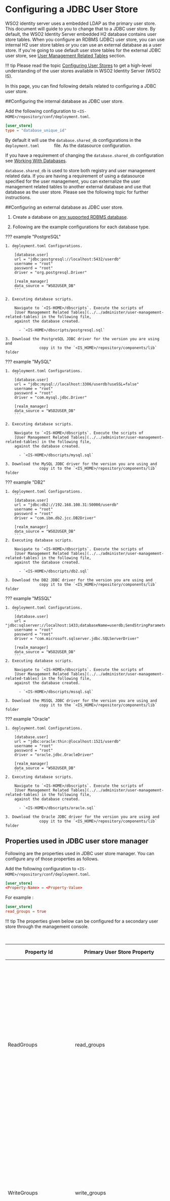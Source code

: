 # Configuring a JDBC User Store

WSO2 identity server uses a embedded LDAP as the primary user store.
This document will guide to you to change that to a JDBC user store.
By default, the WSO2 Identity Server embedded H2 
database contains user store tables. When you configure an RDBMS (JDBC) user store, you can
use internal H2 user store tables or you can use an external database as a
user store. If you're going to use default user store tables for the external JDBC user store, see [User
Management Related Tables](../../administer/user-management-related-tables) section.

!!! tip 
    Please read the topic [Configuring User Stores](../../setup/configuring-user-stores)  to get a high-level understanding of the user stores available in WSO2
    Identity Server (WSO2 IS).
  
In this page, you can find following details related to configuring a
JDBC user store.

##Configuring the internal database as JDBC user store. 

Add the following configuration to `<IS-HOME>/repository/conf/deployment.toml`.

``` toml
[user_store]
type = "database_unique_id"
```
   By default it will use the  `database.shared_db` 
   configurations in the `         deployment.toml       `  file. As the datasource configuration.
      
   If you have a requirement of changing the `database.shared_db` configuration see 
   [Working With Databases](../../setup/working-with-databases).
  
   `database.shared_db` is used to store both registry and user management related data. If you 
   are having a requirement of using a datasource specified for the user management, you can externalize
   the user management related tables to another external database and use that database
   as the user store. Please see the following topic for further instructions.
   
##Configuring an external database as JDBC user store. 

  1. Create a database on [any supported RDBMS database](../../setup/working-with-databases). 
    
  2. Following are the example configurations for each database type.
        
??? example "PostgreSQL"
    
    1. deployment.toml Configurations.
        ```
        [database.user]
        url = "jdbc:postgresql://localhost:5432/userdb"
        username = "root"
        password = "root"
        driver = "org.postgresql.Driver"
        
        [realm_manager]
        data_source = "WSO2USER_DB"
        ```
        
    2. Executing database scripts. 
    
        Navigate to `<IS-HOME>/dbscripts`. Execute the scripts of 
        [User Management Related Tables](../../administer/user-management-related-tables) in the following file, 
        against the database created.    
            
          - `<IS-HOME>/dbscripts/postgresql.sql`
          
    3. Download the PostgreSQL JDBC driver for the version you are using and
                   copy it to the `<IS_HOME>/repository/components/lib` folder 

??? example "MySQL"

    1. deployment.toml Configurations.
        ```
        [database.user]
        url = "jdbc:mysql://localhost:3306/userdb?useSSL=false"
        username = "root"
        password = "root"
        driver = "com.mysql.jdbc.Driver"
        
        [realm_manager]
        data_source = "WSO2USER_DB"
        ```
    
    2. Executing database scripts. 

        Navigate to `<IS-HOME>/dbscripts`. Execute the scripts of 
        [User Management Related Tables](../../administer/user-management-related-tables) in the following file, 
        against the database created.        
            
          - `<IS-HOME>/dbscripts/mysql.sql`

    3. Download the MySQL JDBC driver for the version you are using and
                   copy it to the `<IS_HOME>/repository/components/lib` folder          

??? example "DB2"

    1. deployment.toml Configurations.
        ```
        [database.user]
        url = "jdbc:db2://192.168.108.31:50000/userdb"
        username = "root"
        password = "root"
        driver = "com.ibm.db2.jcc.DB2Driver"
        
        [realm_manager]
        data_source = "WSO2USER_DB"
        ```    
    2. Executing database scripts. 
    
        Navigate to `<IS-HOME>/dbscripts`. Execute the scripts of 
        [User Management Related Tables](../../administer/user-management-related-tables) in the following file, 
        against the database created.       
            
          - `<IS-HOME>/dbscripts/db2.sql`
   
    3. Download the DB2 JDBC driver for the version you are using and
                   copy it to the `<IS_HOME>/repository/components/lib` folder 

??? example "MSSQL"

    1. deployment.toml Configurations.
        ```
        [database.user]
        url = "jdbc:sqlserver://localhost:1433;databaseName=userdb;SendStringParametersAsUnicode=false"
        username = "root"
        password = "root"
        driver = "com.microsoft.sqlserver.jdbc.SQLServerDriver"
        
        [realm_manager]
        data_source = "WSO2USER_DB"
        ```
    2. Executing database scripts. 
    
        Navigate to `<IS-HOME>/dbscripts`. Execute the scripts of 
        [User Management Related Tables](../../administer/user-management-related-tables) in the following file, 
        against the database created.        
            
          - `<IS-HOME>/dbscripts/mssql.sql`
          
    3. Download the MSSQL JDBC driver for the version you are using and
                   copy it to the `<IS_HOME>/repository/components/lib` folder  
    

??? example "Oracle"

    1. deployment.toml Configurations.
        ```
        [database.user]
        url = "jdbc:oracle:thin:@localhost:1521/userdb"
        username = "root"
        password = "root"
        driver = "oracle.jdbc.OracleDriver"
        
        [realm_manager]
        data_source = "WSO2USER_DB"
        ```
    2. Executing database scripts. 
    
        Navigate to `<IS-HOME>/dbscripts`. Execute the scripts of 
        [User Management Related Tables](../../administer/user-management-related-tables) in the following file, 
        against the database created.      
            
          - `<IS-HOME>/dbscripts/oracle.sql`
          
    3. Download the Oracle JDBC driver for the version you are using and
                   copy it to the `<IS_HOME>/repository/components/lib` folder 

## Properties used in JDBC user store manager

Following are the properties used in JDBC user store manager. You can configure any of
those properties as follows. 

Add the following configuration to `<IS-HOME>/repository/conf/deployment.toml`.

``` toml
[user_store]
<Property-Name> = <Property-Value>
```
For example :

``` toml
[user_store]
read_groups = true
```

!!! tip 
    The properties given below can be configured for a secondary user store through the management console.

<table>
<thead>
<tr class="header">
<th>Property Id</th>
<th>Primary User Store Property</th>
<th>Secondary User Store Property</th>
<th>Description</th>
</tr>
</thead>
<tbody>
<tr class="odd">
<td>ReadGroups</td>
<td>read_groups</td>
<td>ReadGroups</td>
<td>When ReadGroups is set to false, it Indicates whether groups should be read from the user store. If this is disabled by setting it to false, none of the groups in the user store can be read, and the following group configurations are NOT mandatory: GroupSearchBase, GroupNameListFilter, or GroupNameAttribute.<br />
<br />
<p>Default : true <br/>
Possible values:<br/>
true: Read groups from user store<br />
false: Do not read groups from user store</p></td>
</tr>
<tr class="even">
<td>WriteGroups</td>
<td>write_groups</td>
<td>WriteGroups</td>
<td>Indicates whether groups should be written to the user store.<br />
<br />
<p>Default : true <br/>
Possible values:<br />
true : Write groups to user store<br />
false : Do not write groups to user store, so only internal roles can be created. Depending on the value of ReadGroups property, it will read existing groups from user store or not</p></td>
</tr>
<tr class="odd">
<td>PasswordHashMethod</td>
<td>password_hash_method</td>
<td>Password Hashing Algorithm</td>
<td><p>Specifies the Password Hashing Algorithm used to hash the password before storing it in the userstore.<br />
Possible values:<br />
SHA - Uses SHA digest method. SHA-1, SHA-256<br />
MD5 - Uses MD 5 digest method.<br />
PLAIN_TEXT - Plain text passwords.</p>
<p>If you just enter the value `SHA`, it will be considered as `SHA-1`. It is always better to configure an algorithm with a higher bit value so that the digest bit size would be increased.
<br />
The default value for JDBC userstores is SHA-256. 
</p></td>
</tr>    
<tr class="odd">
<td>UsernameJavaRegEx</td>
<td>username_java_regex</td>
<td>UsernameJavaRegEx</td>
<td>The regular expression used by the back-end components for username validation. By default, strings with non-empty characters have a length of 3 to 30 are allowed. You can provide ranges of alphabets, numbers and also ranges of ASCII values in the RegEx properties.<br/>
<p>Default: ^[\S]{3,30}$</td></p> <br/>
</tr>
<tr class="even">
<td>UsernameJava<br>ScriptRegEx</td> 
<td>username_java_<br>script_regex</td>
<td>UsernameJavaScriptRegEx</td>
<td>The regular expression used by the front-end components for username validation.
<br/><p> Default: ^[\S]{3,30}$  </p></td>
</tr>
<tr class="odd">
<td>UsernameJavaReg<br>ExViolationErrorMsg</td>
<td>username_java_reg<br>_ex_violation_error_msg</td>
<td>Username RegEx Violation Error Message</td>
<td>Error message when the Username is not matched with username_java_regex 
<br/><p> Default: Username pattern policy violated  </p></td>
</tr>
<tr class="even">
<td>PasswordJavaRegEx</td>
<td>password_java_regex</td>
<td>Password RegEx (Java)</td>
<td>The regular expression used by the back-end components for password validation. By default, strings with non-empty characters have a length of 5 to 30 are allowed. You can provide ranges of alphabets, numbers and also ranges of ASCII values in the RegEx properties.<br />
Default: ^[\S]{5,30}$</td>
</tr>
<tr class="odd">
<td>PasswordJava<br>ScriptRegEx</td>
<td>password_java_<br>script_regex</td>
<td>Password RegEx (Javascript)</td>
<td>The regular expression used by the front-end components for password validation.<br />
<p>Default: ^[\S]{5,30}$</p></td>
</tr>
<tr class="even">
<td>PasswordJavaReg<br>ExViolationErrorMsg</td>
<td>password_java_reg<br>ex_violation_error_msg</td>
<td>Password RegEx Violation Error Message</td>
<td>Error message when the Password is not matched with passwordJavaRegEx.<br />
<p>Default: Password length should be within 5 to 30 characters.</p></td>
<tr class="odd">
<td>RolenameJavaRegEx</td>
<td>rolename_java_regex</td>
<td>Role Name RegEx (Java)</td>
<td>The regular expression used by the back-end components for role name validation. By default, strings with non-empty characters have a length of 3 to 30 are allowed. You can provide ranges of alphabets, numbers and also ranges of ASCII values in the RegEx properties.<br />
<p>Default: [a-zA-Z0-9._-|//]{3,30}$</p></td>
</tr>
<tr class="odd">
<td>MultiAttribute<br>Separator</td>
<td>multi_attribute<br>_separator</td>
<td>Multiple Attribute Separator</td>
<td>This property is used to define a character to separate multiple attributes. This ensures that it will not appear as part of a claim value. Normally “,” is used to separate multiple attributes, but you can define ",,," or "..." or a similar character sequence<br />
<p>Default: “,”</p></td>
</tr>
<tr class="even">
<td>MaxUserName<br>ListLength</td>
<td>max_user_name_<br>list_length</td>
<td>Maximum User List Length</td>
<td>Controls the number of users listed in the user store of a WSO2 product. This is useful when you have a large number of users and do not want to list them all. Setting this property to 0 displays all users. (Default: 100)<br />
<br />
In some user stores, there are policies to limit the number of records that can be returned from a query. By setting the value to 0, it will list the maximum results returned by the user store. If you need to increase this number, you need to set it in the user store level.<br />
Eg: Active directory has the MaxPageSize property with the default value of 100.</td>
</tr>
<tr class="odd">
<td>MaxRoleName<br>ListLength</td>
<td>max_role_name_<br>list_length</td>
<td>Maximum Role List Length</td>
<td>Controls the number of roles listed in the user store of a WSO2 product. This is useful when you have a large number of roles and do not want to list them all. Setting this property to 0 displays all roles. (Default: 100)<br />
<br />
In some user stores, there are policies to limit the number of records that can be returned from a query. By setting the value to 0, it will list the maximum results returned by the user store. If you need to increase this number, you need to set it in the user store level.<br />
Eg: Active directory has the MaxPageSize property with the default value of 1000.</td>
</tr>
<tr class="even">
<td>UserRolesCacheEnabled</td>
<td>user_roles_cache_enabled</td>
<td>Enable User Role Cache</td>
<td>This is to indicate whether to cache the role list of a user. (Default: true)<br />
<br />
Possible values:<br />
false: Set it to false if the user roles are changed by external means and those changes should be instantly reflected in the Carbon instance.</td>
</tr>
<tr class="odd">
<td>CaseInsensitiveUsername</td>
<td>properties.CaseInsensitiveUsername</td>
<td>Case Insensitive Username</td>
<td>Enables the case insensitivity of the user's username. Default value is <code>true</code> for this configuration. 
<br />Eg: If a user's username is <code>test</code>, that user can also use the username as <code>TEST</code>.
</td>
</tr>
</tbody>
</table>

!!! note
Starting from update level <update_level>, the following userstore properties have
been introduced to support the circuit breaker for userstores. This feature is enabled
by default to ignore unavailable userstores, ensuring smooth operations in the Identity Server.
<table>
<thead>
<tr class="header">
<th>Property Id</th>
<th>Primary userstore Property</th>
<th>Secondary userstore Property</th>
<th>Description</th>
</tr>
</thead>
<tbody>
<tr class="odd">
<td>ConnectionRetryCount</td>
<td>connection_retry_count</td>
<td>ConnectionRetryCount</td>
<td>Specifies the connection retry counts to retry establishing the connection<br />
<br />
<p>Default : 2</p></td>
</tr>
<tr class="even">
<td>ConnectionRetryDelayInMilliSeconds</td>
<td>connection_retry_delay_in_milli_seconds</td>
<td>ConnectionRetryDelayInMilliSeconds</td>
<td>Specifies the connection retry delay in milliseconds to wait until re-establishing the connection<br />
<br />
<p>Default : 12000</p></td>
</tr>
</tbody>
</table>

!!! note
    Addition to these properties, you can configure SQL queries that are
    used in JDBC user store manager and if required can change default
    queries. Those are not listed under above property section but you can
    do the configuration as same as described above.

??? note "JDBC sample property with SQL queries"

    ``` toml
    [user_store.properties]
    SelectUserSQL = "SELECT * FROM UM_USER WHERE UM_USER_NAME=? AND UM_TENANT_ID=?"
    SelectUserSQLCaseInsensitive = "SELECT * FROM UM_USER WHERE LOWER(UM_USER_NAME)=LOWER(?) AND UM_TENANT_ID=?"
    GetRoleListSQL = "SELECT UM_ROLE_NAME, UM_TENANT_ID, UM_SHARED_ROLE FROM UM_ROLE WHERE UM_ROLE_NAME LIKE ? AND UM_TENANT_ID=? AND UM_SHARED_ROLE ='0' ORDER BY UM_ROLE_NAME"
    GetSharedRoleListSQL = "SELECT UM_ROLE_NAME, UM_TENANT_ID, UM_SHARED_ROLE FROM UM_ROLE WHERE UM_ROLE_NAME LIKE ? AND UM_SHARED_ROLE ='1' ORDER BY UM_ROLE_NAM"
    UserFilterSQL = "SELECT UM_USER_NAME FROM UM_USER WHERE UM_USER_NAME LIKE ? AND UM_TENANT_ID=? ORDER BY UM_USER_NAME"
    UserFilterSQLCaseInsensitive = "SELECT UM_USER_NAME FROM UM_USER WHERE LOWER(UM_USER_NAME) LIKE LOWER(?) AND UM_TENANT_ID=? ORDER BY UM_USER_NAME"
    UserRoleSQL = "SELECT UM_ROLE_NAME FROM UM_USER_ROLE, UM_ROLE, UM_USER WHERE UM_USER.UM_USER_NAME=? AND UM_USER.UM_ID=UM_USER_ROLE.UM_USER_ID AND UM_ROLE.UM_ID=UM_USER_ROLE.UM_ROLE_ID AND UM_USER_ROLE.UM_TENANT_ID=? AND UM_ROLE.UM_TENANT_ID=? AND UM_USER.UM_TENANT_ID=?"
    UserRoleSQLCaseInsensitive = "SELECT UM_ROLE_NAME FROM UM_USER_ROLE, UM_ROLE, UM_USER WHERE LOWER(UM_USER.UM_USER_NAME)=LOWER(?) AND UM_USER.UM_ID=UM_USER_ROLE.UM_USER_ID AND UM_ROLE.UM_ID=UM_USER_ROLE.UM_ROLE_ID AND UM_USER_ROLE.UM_TENANT_ID=? AND UM_ROLE.UM_TENANT_ID=? AND UM_USER.UM_TENANT_ID=?"
    UserSharedRoleSQL = "SELECT UM_ROLE_NAME, UM_ROLE.UM_TENANT_ID, UM_SHARED_ROLE FROM UM_SHARED_USER_ROLE INNER JOIN UM_USER ON UM_SHARED_USER_ROLE.UM_USER_ID = UM_USER.UM_ID INNER JOIN UM_ROLE ON UM_SHARED_USER_ROLE.UM_ROLE_ID = UM_ROLE.UM_ID WHERE UM_USER.UM_USER_NAME = ? AND UM_SHARED_USER_ROLE.UM_USER_TENANT_ID = UM_USER.UM_TENANT_ID AND UM_SHARED_USER_ROLE.UM_ROLE_TENANT_ID = UM_ROLE.UM_TENANT_ID AND UM_SHARED_USER_ROLE.UM_USER_TENANT_ID = ?"
    UserSharedRoleSQLCaseInsensitive = "SELECT UM_ROLE_NAME, UM_ROLE.UM_TENANT_ID, UM_SHARED_ROLE FROM UM_SHARED_USER_ROLE INNER JOIN UM_USER ON UM_SHARED_USER_ROLE.UM_USER_ID = UM_USER.UM_ID INNER JOIN UM_ROLE ON UM_SHARED_USER_ROLE.UM_ROLE_ID = UM_ROLE.UM_ID WHERE LOWER(UM_USER.UM_USER_NAME) = LOWER(?) AND UM_SHARED_USER_ROLE.UM_USER_TENANT_ID = UM_USER.UM_TENANT_ID AND UM_SHARED_USER_ROLE.UM_ROLE_TENANT_ID = UM_ROLE.UM_TENANT_ID AND UM_SHARED_USER_ROLE.UM_USER_TENANT_ID = ?"
    IsRoleExistingSQL = "SELECT UM_ID FROM UM_ROLE WHERE UM_ROLE_NAME=? AND UM_TENANT_ID=?"
    GetUserListOfRoleSQL = "SELECT UM_USER_NAME FROM UM_USER_ROLE, UM_ROLE, UM_USER WHERE UM_ROLE.UM_ROLE_NAME=? AND UM_USER.UM_ID=UM_USER_ROLE.UM_USER_ID AND UM_ROLE.UM_ID=UM_USER_ROLE.UM_ROLE_ID AND UM_USER_ROLE.UM_TENANT_ID=? AND UM_ROLE.UM_TENANT_ID=? AND UM_USER.UM_TENANT_ID=?"
    GetUserListOfSharedRoleSQL = "SELECT UM_USER_NAME FROM UM_SHARED_USER_ROLE INNER JOIN UM_USER ON UM_SHARED_USER_ROLE.UM_USER_ID = UM_USER.UM_ID INNER JOIN UM_ROLE ON UM_SHARED_USER_ROLE.UM_ROLE_ID = UM_ROLE.UM_ID WHERE UM_ROLE.UM_ROLE_NAME= ? AND UM_SHARED_USER_ROLE.UM_USER_TENANT_ID = UM_USER.UM_TENANT_ID AND UM_SHARED_USER_ROLE.UM_ROLE_TENANT_ID = UM_ROLE.UM_TENANT_ID"
    IsUserExistingSQL = "SELECT UM_ID FROM UM_USER WHERE UM_USER_NAME=? AND UM_TENANT_ID=?"
    IsUserExistingSQLCaseInsensitive = "SELECT UM_ID FROM UM_USER WHERE LOWER(UM_USER_NAME)=LOWER(?) AND UM_TENANT_ID=?"
    GetUserPropertiesForProfileSQL = "SELECT UM_ATTR_NAME, UM_ATTR_VALUE FROM UM_USER_ATTRIBUTE, UM_USER WHERE UM_USER.UM_ID = UM_USER_ATTRIBUTE.UM_USER_ID AND UM_USER.UM_USER_NAME=? AND UM_PROFILE_ID=? AND UM_USER_ATTRIBUTE.UM_TENANT_ID=? AND UM_USER.UM_TENANT_ID=?"
    GetUserPropertiesForProfileSQLCaseInsensitive = "SELECT UM_ATTR_NAME, UM_ATTR_VALUE FROM UM_USER_ATTRIBUTE, UM_USER WHERE UM_USER.UM_ID = UM_USER_ATTRIBUTE.UM_USER_ID AND LOWER(UM_USER.UM_USER_NAME)=LOWER(?) AND UM_PROFILE_ID=? AND UM_USER_ATTRIBUTE.UM_TENANT_ID=? AND UM_USER.UM_TENANT_ID=?"
    GetUserPropertyForProfileSQL = "SELECT UM_ATTR_VALUE FROM UM_USER_ATTRIBUTE, UM_USER WHERE UM_USER.UM_ID = UM_USER_ATTRIBUTE.UM_USER_ID AND UM_USER.UM_USER_NAME=? AND UM_ATTR_NAME=? AND UM_PROFILE_ID=? AND UM_USER_ATTRIBUTE.UM_TENANT_ID=? AND UM_USER.UM_TENANT_ID=?"
    GetUserPropertyForProfileSQLCaseInsensitive = "SELECT UM_ATTR_VALUE FROM UM_USER_ATTRIBUTE, UM_USER WHERE UM_USER.UM_ID = UM_USER_ATTRIBUTE.UM_USER_ID AND LOWER(UM_USER.UM_USER_NAME)=LOWER(?) AND UM_ATTR_NAME=? AND UM_PROFILE_ID=? AND UM_USER_ATTRIBUTE.UM_TENANT_ID=? AND UM_USER.UM_TENANT_ID=?"
    GetUserLisForPropertySQL = "SELECT UM_USER_NAME FROM UM_USER, UM_USER_ATTRIBUTE WHERE UM_USER_ATTRIBUTE.UM_USER_ID = UM_USER.UM_ID AND UM_USER_ATTRIBUTE.UM_ATTR_NAME =? AND UM_USER_ATTRIBUTE.UM_ATTR_VALUE LIKE ? AND UM_USER_ATTRIBUTE.UM_PROFILE_ID=? AND UM_USER_ATTRIBUTE.UM_TENANT_ID=? AND UM_USER.UM_TENANT_ID=?"
    GetProfileNamesSQL = "SELECT DISTINCT UM_PROFILE_ID FROM UM_USER_ATTRIBUTE WHERE UM_TENANT_ID=?"
    GetUserProfileNamesSQL = "SELECT DISTINCT UM_PROFILE_ID FROM UM_USER_ATTRIBUTE WHERE UM_USER_ID=(SELECT UM_ID FROM UM_USER WHERE UM_USER_NAME=? AND UM_TENANT_ID=?) AND UM_TENANT_ID=?"
    GetUserProfileNamesSQLCaseInsensitive = "SELECT DISTINCT UM_PROFILE_ID FROM UM_USER_ATTRIBUTE WHERE UM_USER_ID=(SELECT UM_ID FROM UM_USER WHERE LOWER(UM_USER_NAME)=LOWER(?) AND UM_TENANT_ID=?) AND UM_TENANT_ID=?"
    GetUserIDFromUserNameSQL = "SELECT UM_ID FROM UM_USER WHERE UM_USER_NAME=? AND UM_TENANT_ID=?"
    GetUserIDFromUserNameSQLCaseInsensitive = "SELECT UM_ID FROM UM_USER WHERE LOWER(UM_USER_NAME)=LOWER(?) AND UM_TENANT_ID=?"
    GetUserNameFromTenantIDSQL = "SELECT UM_USER_NAME FROM UM_USER WHERE UM_TENANT_ID=?"
    GetTenantIDFromUserNameSQL = "SELECT UM_TENANT_ID FROM UM_USER WHERE UM_USER_NAME=?"
    GetTenantIDFromUserNameSQLCaseInsensitive = "SELECT UM_TENANT_ID FROM UM_USER WHERE LOWER(UM_USER_NAME)=LOWER(?)"
    AddUserSQL = "INSERT INTO UM_USER (UM_USER_NAME, UM_USER_PASSWORD, UM_SALT_VALUE, UM_REQUIRE_CHANGE, UM_CHANGED_TIME, UM_TENANT_ID) VALUES (?, ?, ?, ?, ?, ?)"
    AddUserToRoleSQL = "INSERT INTO UM_USER_ROLE (UM_USER_ID, UM_ROLE_ID, UM_TENANT_ID) VALUES ((SELECT UM_ID FROM UM_USER WHERE UM_USER_NAME=? AND UM_TENANT_ID=?),(SELECT UM_ID FROM UM_ROLE WHERE UM_ROLE_NAME=? AND UM_TENANT_ID=?), ?)"
    AddUserToRoleSQLCaseInsensitive = "INSERT INTO UM_USER_ROLE (UM_USER_ID, UM_ROLE_ID, UM_TENANT_ID) VALUES ((SELECT UM_ID FROM UM_USER WHERE LOWER(UM_USER_NAME)=LOWER(?) AND UM_TENANT_ID=?),(SELECT UM_ID FROM UM_ROLE WHERE UM_ROLE_NAME=? AND UM_TENANT_ID=?), ?)"
    AddRoleSQL = "INSERT INTO UM_ROLE (UM_ROLE_NAME, UM_TENANT_ID) VALUES (?, ?)"
    AddSharedRoleSQL = "UPDATE UM_ROLE SET UM_SHARED_ROLE = ? WHERE UM_ROLE_NAME = ? AND UM_TENANT_ID = ?"
    AddRoleToUserSQL = "INSERT INTO UM_USER_ROLE (UM_ROLE_ID, UM_USER_ID, UM_TENANT_ID) VALUES ((SELECT UM_ID FROM UM_ROLE WHERE UM_ROLE_NAME=? AND UM_TENANT_ID=?),(SELECT UM_ID FROM UM_USER WHERE UM_USER_NAME=? AND UM_TENANT_ID=?), ?)"
    AddSharedRoleToUserSQL = "INSERT INTO UM_SHARED_USER_ROLE (UM_ROLE_ID, UM_USER_ID, UM_USER_TENANT_ID, UM_ROLE_TENANT_ID) VALUES ((SELECT UM_ID FROM UM_ROLE WHERE UM_ROLE_NAME=? AND UM_TENANT_ID=?),(SELECT UM_ID FROM UM_USER WHERE UM_USER_NAME=? AND UM_TENANT_ID=?), ?, ?)"
    AddSharedRoleToUserSQLCaseInsensitive = "INSERT INTO UM_SHARED_USER_ROLE (UM_ROLE_ID, UM_USER_ID, UM_USER_TENANT_ID, UM_ROLE_TENANT_ID) VALUES ((SELECT UM_ID FROM UM_ROLE WHERE UM_ROLE_NAME=? AND UM_TENANT_ID=?), (SELECT UM_ID FROM UM_USER WHERE LOWER(UM_USER_NAME)=LOWER(?) AND UM_TENANT_ID=?), ?, ?)"
    RemoveUserFromSharedRoleSQL = "DELETE FROM UM_SHARED_USER_ROLE WHERE   UM_ROLE_ID=(SELECT UM_ID FROM UM_ROLE WHERE UM_ROLE_NAME=? AND UM_TENANT_ID=?) AND UM_USER_ID=(SELECT UM_ID FROM UM_USER WHERE UM_USER_NAME=? AND UM_TENANT_ID=?) AND UM_USER_TENANT_ID=? AND UM_ROLE_TENANT_ID = ?"
    RemoveUserFromRoleSQLCaseInsensitive = "DELETE FROM UM_USER_ROLE WHERE UM_USER_ID=(SELECT UM_ID FROM UM_USER WHERE LOWER(UM_USER_NAME)=LOWER(?) AND UM_TENANT_ID=?) AND UM_ROLE_ID=(SELECT UM_ID FROM UM_ROLE WHERE UM_ROLE_NAME=? AND UM_TENANT_ID=?) AND UM_TENANT_ID=?"
    RemoveUserFromRoleSQL = "DELETE FROM UM_USER_ROLE WHERE UM_USER_ID=(SELECT UM_ID FROM UM_USER WHERE UM_USER_NAME=? AND UM_TENANT_ID=?) AND UM_ROLE_ID=(SELECT UM_ID FROM UM_ROLE WHERE UM_ROLE_NAME=? AND UM_TENANT_ID=?) AND UM_TENANT_ID=?"
    RemoveUserFromRoleSQLCaseInsensitive = "DELETE FROM UM_USER_ROLE WHERE UM_USER_ID=(SELECT UM_ID FROM UM_USER WHERE LOWER(UM_USER_NAME)=LOWER(?) AND UM_TENANT_ID=?) AND UM_ROLE_ID=(SELECT UM_ID FROM UM_ROLE WHERE UM_ROLE_NAME=? AND UM_TENANT_ID=?) AND UM_TENANT_ID=?"
    RemoveRoleFromUserSQL = "DELETE FROM UM_USER_ROLE WHERE UM_ROLE_ID=(SELECT UM_ID FROM UM_ROLE WHERE UM_ROLE_NAME=? AND UM_TENANT_ID=?) AND UM_USER_ID=(SELECT UM_ID FROM UM_USER WHERE UM_USER_NAME=? AND UM_TENANT_ID=?) AND UM_TENANT_ID=?"
    RemoveRoleFromUserSQLCaseInsensitive = "DELETE FROM UM_USER_ROLE WHERE UM_ROLE_ID=(SELECT UM_ID FROM UM_ROLE WHERE UM_ROLE_NAME=? AND UM_TENANT_ID=?) AND UM_USER_ID=(SELECT UM_ID FROM UM_USER WHERE LOWER(UM_USER_NAME)=LOWER(?) AND UM_TENANT_ID=?) AND UM_TENANT_ID=?"
    DeleteRoleSQL = "DELETE FROM UM_ROLE WHERE UM_ROLE_NAME = ? AND UM_TENANT_ID=?"
    OnDeleteRoleRemoveUserRoleMappingSQL = "DELETE FROM UM_USER_ROLE WHERE UM_ROLE_ID=(SELECT UM_ID FROM UM_ROLE WHERE UM_ROLE_NAME=? AND UM_TENANT_ID=?) AND UM_TENANT_ID="
    DeleteUserSQL = "DELETE FROM UM_USER WHERE UM_USER_NAME = ? AND UM_TENANT_ID=?"
    DeleteUserSQLCaseInsensitive = "DELETE FROM UM_USER WHERE LOWER(UM_USER_NAME) = LOWER(?) AND UM_TENANT_ID=?"
    OnDeleteUserRemoveUserRoleMappingSQL = "DELETE FROM UM_USER_ROLE WHERE UM_USER_ID=(SELECT UM_ID FROM UM_USER WHERE UM_USER_NAME=? AND UM_TENANT_ID=?) AND UM_TENANT_ID=?"
    OnDeleteUserRemoveUserAttributeSQL = "DELETE FROM UM_USER_ATTRIBUTE WHERE UM_USER_ID=(SELECT UM_ID FROM UM_USER WHERE UM_USER_NAME=? AND UM_TENANT_ID=?) AND UM_TENANT_ID=?"
    OnDeleteUserRemoveUserAttributeSQLCaseInsensitive = "DELETE FROM UM_USER_ATTRIBUTE WHERE UM_USER_ID=(SELECT UM_ID FROM UM_USER WHERE LOWER(UM_USER_NAME)=LOWER(?) AND UM_TENANT_ID=?) AND UM_TENANT_ID=?"
    UpdateUserPasswordSQL = "UPDATE UM_USER SET UM_USER_PASSWORD= ?, UM_SALT_VALUE=?, UM_REQUIRE_CHANGE=?, UM_CHANGED_TIME=? WHERE UM_USER_NAME= ? AND UM_TENANT_ID=?"
    UpdateUserPasswordSQLCaseInsensitive = "UPDATE UM_USER SET UM_USER_PASSWORD= ?, UM_SALT_VALUE=?, UM_REQUIRE_CHANGE=?, UM_CHANGED_TIME=? WHERE LOWER(UM_USER_NAME)= LOWER(?) AND UM_TENANT_ID=?"
    UpdateRoleNameSQL = "UPDATE UM_ROLE set UM_ROLE_NAME=? WHERE UM_ROLE_NAME = ? AND UM_TENANT_ID=?"
    AddUserPropertySQL = "INSERT INTO UM_USER_ATTRIBUTE (UM_USER_ID, UM_ATTR_NAME, UM_ATTR_VALUE, UM_PROFILE_ID, UM_TENANT_ID) VALUES ((SELECT UM_ID FROM UM_USER WHERE UM_USER_NAME=? AND UM_TENANT_ID=?), ?, ?, ?, ?)"
    UpdateUserPropertySQL = "UPDATE UM_USER_ATTRIBUTE SET UM_ATTR_VALUE=? WHERE UM_USER_ID=(SELECT UM_ID FROM UM_USER WHERE UM_USER_NAME=? AND UM_TENANT_ID=?) AND UM_ATTR_NAME=? AND UM_PROFILE_ID=? AND UM_TENANT_ID=?"
    UpdateUserPropertySQLCaseInsensitive = "UPDATE UM_USER_ATTRIBUTE SET UM_ATTR_VALUE=? WHERE UM_USER_ID=(SELECT UM_ID FROM UM_USER WHERE LOWER(UM_USER_NAME)=LOWER(?) AND UM_TENANT_ID=?) AND UM_ATTR_NAME=? AND UM_PROFILE_ID=? AND UM_TENANT_ID=?"
    DeleteUserPropertySQL = "UPDATE UM_USER_ATTRIBUTE SET UM_ATTR_VALUE=? WHERE UM_USER_ID=(SELECT UM_ID FROM UM_USER WHERE UM_USER_NAME=? AND UM_TENANT_ID=?) AND UM_ATTR_NAME=? AND UM_PROFILE_ID=? AND UM_TENANT_ID=?"
    UpdateUserPropertySQLCaseInsensitive = "UPDATE UM_USER_ATTRIBUTE SET UM_ATTR_VALUE=? WHERE UM_USER_ID=(SELECT UM_ID FROM UM_USER WHERE LOWER(UM_USER_NAME)=LOWER(?) AND UM_TENANT_ID=?) AND UM_ATTR_NAME=? AND UM_PROFILE_ID=? AND UM_TENANT_ID=?"
    DeleteUserPropertySQL = "UPDATE UM_USER_ATTRIBUTE SET UM_ATTR_VALUE=? WHERE UM_USER_ID=(SELECT UM_ID FROM UM_USER WHERE UM_USER_NAME=? AND UM_TENANT_ID=?) AND UM_ATTR_NAME=? AND UM_PROFILE_ID=? AND UM_TENANT_ID=?"
    DeleteUserPropertySQLCaseInsensitive = "DELETE FROM UM_USER_ATTRIBUTE WHERE UM_USER_ID=(SELECT UM_ID FROM UM_USER WHERE LOWER(UM_USER_NAME)=LOWER(?) AND UM_TENANT_ID=?) AND UM_ATTR_NAME=? AND UM_PROFILE_ID=? AND UM_TENANT_ID=?"
    UserNameUniqueAcrossTenantsSQL = "SELECT UM_ID FROM UM_USER WHERE UM_USER_NAME=?"
    UserNameUniqueAcrossTenantsSQLCaseInsensitive = "SELECT UM_ID FROM UM_USER WHERE LOWER(UM_USER_NAME)=LOWER(?)"
    IsDomainExistingSQL = "SELECT UM_DOMAIN_ID FROM UM_DOMAIN WHERE UM_DOMAIN_NAME=? AND UM_TENANT_ID=?"
    AddDomainSQL = "INSERT INTO UM_DOMAIN (UM_DOMAIN_NAME, UM_TENANT_ID) VALUES (?, ?)"
    AddUserToRoleSQL-mssql = "INSERT INTO UM_USER_ROLE (UM_USER_ID, UM_ROLE_ID, UM_TENANT_ID) SELECT (SELECT UM_ID FROM UM_USER WHERE UM_USER_NAME=? AND UM_TENANT_ID=?),(SELECT UM_ID FROM UM_ROLE WHERE UM_ROLE_NAME=? AND UM_TENANT_ID=?),(?)"
    AddRoleToUserSQL-mssql = "INSERT INTO UM_USER_ROLE (UM_ROLE_ID, UM_USER_ID, UM_TENANT_ID) SELECT (SELECT UM_ID FROM UM_ROLE WHERE UM_ROLE_NAME=? AND UM_TENANT_ID=?),(SELECT UM_ID FROM UM_USER WHERE UM_USER_NAME=? AND UM_TENANT_ID=?), (?)"
    AddUserPropertySQL-mssql = "INSERT INTO UM_USER_ATTRIBUTE (UM_USER_ID, UM_ATTR_NAME, UM_ATTR_VALUE, UM_PROFILE_ID, UM_TENANT_ID) SELECT (SELECT UM_ID FROM UM_USER WHERE UM_USER_NAME=? AND UM_TENANT_ID=?), (?), (?), (?), (?)"
    AddUserToRoleSQLCaseInsensitive-mssql = "INSERT INTO UM_USER_ROLE (UM_USER_ID, UM_ROLE_ID, UM_TENANT_ID) SELECT (SELECT UM_ID FROM UM_USER WHERE LOWER(UM_USER_NAME)=LOWER(?) AND UM_TENANT_ID=?),(SELECT UM_ID FROM UM_ROLE WHERE UM_ROLE_NAME=? AND UM_TENANT_ID=?),(?)"
    AddRoleToUserSQL-mssql = "INSERT INTO UM_USER_ROLE (UM_ROLE_ID, UM_USER_ID, UM_TENANT_ID) SELECT (SELECT UM_ID FROM UM_ROLE WHERE UM_ROLE_NAME=? AND UM_TENANT_ID=?),(SELECT UM_ID FROM UM_USER WHERE UM_USER_NAME=? AND UM_TENANT_ID=?), (?)"
    AddUserPropertySQL-mssql = "INSERT INTO UM_USER_ATTRIBUTE (UM_USER_ID, UM_ATTR_NAME, UM_ATTR_VALUE, UM_PROFILE_ID, UM_TENANT_ID) SELECT (SELECT UM_ID FROM UM_USER WHERE UM_USER_NAME=? AND UM_TENANT_ID=?), (?), (?), (?), (?)"
    AddUserToRoleSQLCaseInsensitive-mssql = "INSERT INTO UM_USER_ROLE (UM_USER_ID, UM_ROLE_ID, UM_TENANT_ID) SELECT (SELECT UM_ID FROM UM_USER WHERE LOWER(UM_USER_NAME)=LOWER(?) AND UM_TENANT_ID=?),(SELECT UM_ID FROM UM_ROLE WHERE UM_ROLE_NAME=? AND UM_TENANT_ID=?),(?)"
    AddRoleToUserSQLCaseInsensitive-mssql = "INSERT INTO UM_USER_ROLE (UM_ROLE_ID, UM_USER_ID, UM_TENANT_ID) SELECT (SELECT UM_ID FROM UM_ROLE WHERE UM_ROLE_NAME=? AND UM_TENANT_ID=?),(SELECT UM_ID FROM UM_USER WHERE LOWER(UM_USER_NAME)=LOWER(?) AND UM_TENANT_ID=?), (?)"
    AddUserPropertySQLCaseInsensitive-mssql = "INSERT INTO UM_USER_ATTRIBUTE (UM_USER_ID, UM_ATTR_NAME, UM_ATTR_VALUE, UM_PROFILE_ID, UM_TENANT_ID) SELECT (SELECT UM_ID FROM UM_USER WHERE LOWER(UM_USER_NAME)=LOWER(?) AND UM_TENANT_ID=?), (?), (?), (?), (?)"
    AddUserToRoleSQL-openedge = "INSERT INTO UM_USER_ROLE (UM_USER_ID, UM_ROLE_ID, UM_TENANT_ID) SELECT UU.UM_ID, UR.UM_ID, ? FROM UM_USER UU, UM_ROLE UR WHERE UU.UM_USER_NAME=? AND UU.UM_TENANT_ID=? AND UR.UM_ROLE_NAME=? AND UR.UM_TENANT_ID=?"
    AddRoleToUserSQL-openedge = "INSERT INTO UM_USER_ROLE (UM_ROLE_ID, UM_USER_ID, UM_TENANT_ID) SELECT UR.UM_ID, UU.UM_ID, ? FROM UM_ROLE UR, UM_USER UU WHERE UR.UM_ROLE_NAME=? AND UR.UM_TENANT_ID=? AND UU.UM_USER_NAME=? AND UU.UM_TENANT_ID=?"
    AddUserPropertySQL-openedge = "INSERT INTO UM_USER_ATTRIBUTE (UM_USER_ID, UM_ATTR_NAME, UM_ATTR_VALUE, UM_PROFILE_ID, UM_TENANT_ID) SELECT UM_ID, ?, ?, ?, ? FROM UM_USER WHERE UM_USER_NAME=? AND UM_TENANT_ID=?"
    AddUserToRoleSQLCaseInsensitive-openedge = "INSERT INTO UM_USER_ROLE (UM_USER_ID, UM_ROLE_ID, UM_TENANT_ID) SELECT (SELECT UM_ID FROM UM_USER WHERE LOWER(UM_USER_NAME)=LOWER(?) AND UM_TENANT_ID=?),(SELECT UM_ID FROM UM_ROLE WHERE UM_ROLE_NAME=? AND UM_TENANT_ID=?),(?)"
    AddRoleToUserSQLCaseInsensitive-openedge = "INSERT INTO UM_USER_ROLE (UM_ROLE_ID, UM_USER_ID, UM_TENANT_ID) SELECT UR.UM_ID, UU.UM_ID, ? FROM UM_ROLE UR, UM_USER UU WHERE UR.UM_ROLE_NAME=? AND UR.UM_TENANT_ID=? AND LOWER(UU.UM_USER_NAME)=LOWER(?) AND UU.UM_TENANT_ID=?"
    AddUserPropertySQLCaseInsensitive-openedge = "INSERT INTO UM_USER_ATTRIBUTE (UM_USER_ID, UM_ATTR_NAME, UM_ATTR_VALUE, UM_PROFILE_ID, UM_TENANT_ID) SELECT UM_ID, ?, ?, ?, ? FROM UM_USER WHERE LOWER(UM_USER_NAME)=LOWER(?) AND UM_TENANT_ID=?"
    ```

## Special requirements
You need to restart the server after doing these changes.

!!! tip "For more information"

    -   If you want to configure a primary user store for another user store type, you need to follow
        the steps given in [Configuring the Primary User
        Store](../../setup/configuring-the-primary-user-store).
    -   For configuring a secondary user store please read the topic: 
        [Configuring Secondary UserStores](../../setup/configuring-secondary-user-stores)
